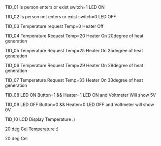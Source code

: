 TID_01	Is person enters or exist	switch=1	LED ON

TID_02	Is person not enters or exist	switch=0	LED OFF

TID_03	Temperature request	Temp=0	Heater Off

TID_04	Temperature Request	Temp=20	Heater On 20degree of heat generation

TID_05	Temperature Request	Temp=25	Heater On 25degree of heat generation

TID_06	Temperature Request	Temp=29	Heater On 29degree of heat generation

TID_07	Temperature Request	Temp=33	Heater On 33degree of heat generation

TID_08	LED ON	Button=1 && Heater=1	LED ON and Voltmeter Will show 5V

TID_09	LED OFF	Button=0 && Heater=0	LED OFF and Voltmeter will show 0V

TID_10	LCD Display	Temperature :)

20 deg Cel	Temperature :)

20 deg Cel
